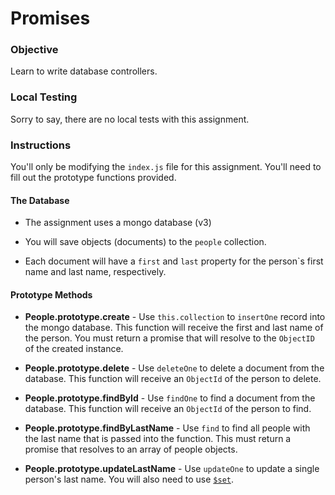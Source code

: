 # Promises

### Objective

Learn to write database controllers.

### Local Testing

Sorry to say, there are no local tests with this assignment.

### Instructions

You'll only be modifying the `index.js` file for this assignment. You'll need to fill out the prototype functions provided.

#### The Database

- The assignment uses a mongo database (v3)

- You will save objects (documents) to the `people` collection.

- Each document will have a `first` and `last` property for the person`s first name and last name, respectively.

#### Prototype Methods

- **People.prototype.create** - Use `this.collection` to `insertOne` record into the mongo database. This function will receive the first and last name of the person. You must return a promise that will resolve to the `ObjectID` of the created instance.

- **People.prototype.delete** - Use `deleteOne` to delete a document from the database. This function will receive an `ObjectId` of the person to delete.

- **People.prototype.findById** - Use `findOne` to find a document from the database. This function will receive an `ObjectId` of the person to find.

- **People.prototype.findByLastName** - Use `find` to find all people with the last name that is passed into the function. This must return a promise that resolves to an array of people objects.

- **People.prototype.updateLastName** - Use `updateOne` to update a single person's last name. You will also need to use [`$set`](https://docs.mongodb.com/manual/reference/operator/update/set/).